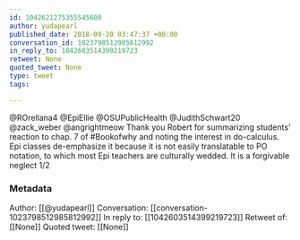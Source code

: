```yaml
---
id: 1042621275355545600
author: yudapearl
published_date: 2018-09-20 03:47:37 +00:00
conversation_id: 1023798512985812992
in_reply_to: 1042603514399219723
retweet: None
quoted_tweet: None
type: tweet
tags:

---
```


@ROrellana4 @EpiEllie @OSUPublicHealth @JudithSchwart20 @zack_weber @angrightmeow Thank you Robert for summarizing students' reaction to chap. 7 of #Bookofwhy and noting the interest in do-calculus. Epi classes de-emphasize it because it is not easily translatable to PO notation, to which most Epi teachers are culturally wedded. It is a forgivable neglect 1/2

### Metadata

Author: [[@yudapearl]]
Conversation: [[conversation-1023798512985812992]]
In reply to: [[1042603514399219723]]
Retweet of: [[None]]
Quoted tweet: [[None]]
